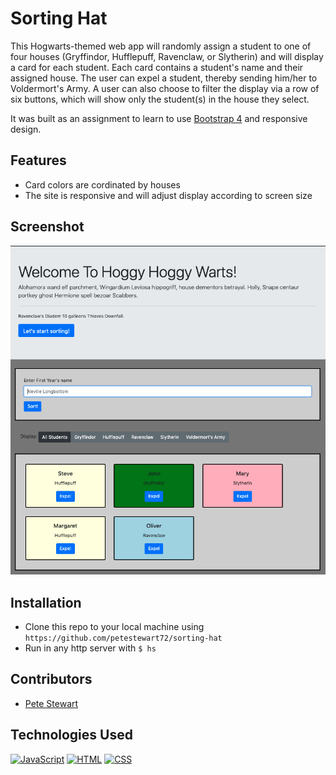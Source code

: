 # Sorting Hat
This Hogwarts-themed web app will randomly assign a student to one of four houses (Gryffindor, Hufflepuff, Ravenclaw, or Slytherin) and will display a card for each student. Each card contains a student's name and their assigned house. The user can expel a student, thereby sending him/her to Voldermort's Army. A user can also choose to filter the display via a row of six buttons, which will show only the student(s) in the house they select.

It was built as an assignment to learn to use [Bootstrap 4](https://getbootstrap.com/docs/4.0/getting-started/introduction/) and responsive design.

## Features
* Card colors are cordinated by houses
* The site is responsive and will adjust display according to screen size

## Screenshot
![screenshot](./screenshot.png)

## Installation
* Clone this repo to your local machine using `https://github.com/petestewart72/sorting-hat`
* Run in any http server with `$ hs`

## Contributors
* [Pete Stewart](https://github.com/petestewart72)

## Technologies Used
[![JavaScript](https://img.shields.io/badge/JavaScript-2c9fcc?style=flat-square)](#) [![HTML](https://img.shields.io/badge/-HTML-2c9fcc?style=flat-square)](#) [![CSS](https://img.shields.io/badge/-CSS-2c9fcc?style=flat-square)](#)

